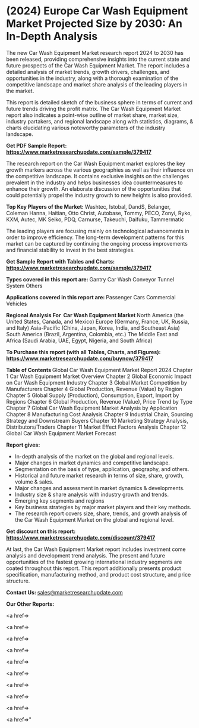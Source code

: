 # (2024) Europe Car Wash Equipment Market Projected Size by 2030: An In-Depth Analysis

The new Car Wash Equipment Market research report 2024 to 2030 has been released, providing comprehensive insights into the current state and future prospects of the Car Wash Equipment Market. The report includes a detailed analysis of market trends, growth drivers, challenges, and opportunities in the industry, along with a thorough examination of the competitive landscape and market share analysis of the leading players in the market.

This report is detailed sketch of the business sphere in terms of current and future trends driving the profit matrix. The Car Wash Equipment Market report also indicates a point-wise outline of market share, market size, industry partakers, and regional landscape along with statistics, diagrams, &amp; charts elucidating various noteworthy parameters of the industry landscape.

<strong><b>Get PDF Sample Report: <a href=https://www.marketresearchupdate.com/sample/379417>https://www.marketresearchupdate.com/sample/379417</a></b></strong>

The research report on the Car Wash Equipment market explores the key growth markers across the various geographies as well as their influence on the competitive landscape. It contains exclusive insights on the challenges prevalent in the industry and helps businesses idea countermeasures to enhance their growth. An elaborate discussion of the opportunities that could potentially propel the industry growth to new heights is also provided.

<strong><b>Top Key Players of the Market:
</b></strong>Washtec, Istobal, DandS, Belanger, Coleman Hanna, Haitian, Otto Christ, Autobase, Tommy, PECO, Zonyi, Ryko, KXM, Autec, MK Seiko, PDQ, Carnurse, Takeuchi, Daifuku, Tammermatic<strong><b>
</b></strong>

The leading players are focusing mainly on technological advancements in order to improve efficiency. The long-term development patterns for this market can be captured by continuing the ongoing process improvements and financial stability to invest in the best strategies.

<strong><b>Get Sample Report with Tables and Charts: <a href=https://www.marketresearchupdate.com/sample/379417>https://www.marketresearchupdate.com/sample/379417</a></b></strong>

<strong><b>Types covered in this report are:
</b></strong>Gantry Car Wash
Conveyor Tunnel System
Others<strong><b>
</b></strong>

<strong><b>Applications covered in this report are:
</b></strong>Passenger Cars
Commercial Vehicles<strong><b>
</b></strong>

<strong><b>Regional Analysis For  Car Wash Equipment Market</b></strong><strong><b>
</b></strong>North America (the United States, Canada, and Mexico)
Europe (Germany, France, UK, Russia, and Italy)
Asia-Pacific (China, Japan, Korea, India, and Southeast Asia)
South America (Brazil, Argentina, Colombia, etc.)
The Middle East and Africa (Saudi Arabia, UAE, Egypt, Nigeria, and South Africa)

<strong><b>To Purchase this report (with all Tables, Charts, and Figures): <a href=https://www.marketresearchupdate.com/buynow/379417>https://www.marketresearchupdate.com/buynow/379417</a></b></strong>

<strong><b>Table of Contents</b></strong><strong><b>
</b></strong>Global Car Wash Equipment Market Report 2024
Chapter 1 Car Wash Equipment Market Overview
Chapter 2 Global Economic Impact on Car Wash Equipment Industry
Chapter 3 Global Market Competition by Manufacturers
Chapter 4 Global Production, Revenue (Value) by Region
Chapter 5 Global Supply (Production), Consumption, Export, Import by Regions
Chapter 6 Global Production, Revenue (Value), Price Trend by Type
Chapter 7 Global Car Wash Equipment Market Analysis by Application
Chapter 8 Manufacturing Cost Analysis
Chapter 9 Industrial Chain, Sourcing Strategy and Downstream Buyers
Chapter 10 Marketing Strategy Analysis, Distributors/Traders
Chapter 11 Market Effect Factors Analysis
Chapter 12 Global Car Wash Equipment Market Forecast

<strong><b>Report gives:</b></strong>

- In-depth analysis of the market on the global and regional levels.
- Major changes in market dynamics and competitive landscape.
- Segmentation on the basis of type, application, geography, and others.
- Historical and future market research in terms of size, share, growth, volume &amp; sales.
- Major changes and assessment in market dynamics &amp; developments.
- Industry size &amp; share analysis with industry growth and trends.
- Emerging key segments and regions
- Key business strategies by major market players and their key methods.
- The research report covers size, share, trends, and growth analysis of the Car Wash Equipment Market on the global and regional level.

<strong><b>Get discount on this report: <a href=https://www.marketresearchupdate.com/discount/379417>https://www.marketresearchupdate.com/discount/379417</a></b></strong>

At last, the Car Wash Equipment Market report includes investment come analysis and development trend analysis. The present and future opportunities of the fastest growing international industry segments are coated throughout this report. This report additionally presents product specification, manufacturing method, and product cost structure, and price structure.

<strong><b>Contact Us:
</b></strong>sales@marketresearchupdate.com

<strong>Our Other Reports:</strong>

<a href=></a>

<a href=></a>

<a href=></a>

<a href=></a>

<a href=></a>

<a href=></a>

<a href=></a>

<a href=></a>

<a href=></a>

<a href=></a>"
